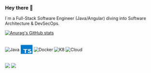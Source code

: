### Hey there 👋

I´m a Full-Stack Software Engineer (Java/Angular) diving into Software Architecture & DevSecOps.

[![Anurag's GitHub stats](https://github-readme-stats.vercel.app/api?username=brunoelly&theme=dark&showIcons=true)](https://github.com/anuraghazra/github-readme-stats)

<div style="display: inline_block"><br>
  <img align="center" alt="Java" height="40" width="40" src="https://cdn.jsdelivr.net/gh/devicons/devicon/icons/java/java-original-wordmark.svg">
  <img align="center" alt="Typescript" height="30" width="40" src="https://raw.githubusercontent.com/devicons/devicon/master/icons/typescript/typescript-plain.svg">
  <img align="center" alt="Docker" height="30" width="40" src="https://cdn.jsdelivr.net/gh/devicons/devicon/icons/docker/docker-original-wordmark.svg">
  <img align="center" alt="K8" height="30" width="40" src="https://cdn.jsdelivr.net/gh/devicons/devicon/icons/kubernetes/kubernetes-plain-wordmark.svg">
  <img align="center" alt="Cloud" height="60" width="40" src="https://cdn.jsdelivr.net/gh/devicons/devicon/icons/spring/spring-original-wordmark.svg">
</div>
  
  ##
 
<div> 
  <a href="https://www.linkedin.com/in/brunoelly" target="_blank"><img src="https://img.shields.io/badge/-LinkedIn-%230077B5?style=for-the-badge&logo=linkedin&logoColor=white" target="_blank"></a> 
  <a href="https://instagram.com/brunokommers" target="_blank"><img src="https://img.shields.io/badge/-Instagram-%23E4405F?style=for-the-badge&logo=instagram&logoColor=white" target="_blank"></a>
</div>
